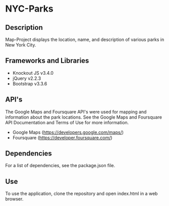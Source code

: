 # NYC-Parks

## Description
Map-Project displays the location, name, and description of various parks in New York City. 

## Frameworks and Libraries
* Knockout JS v3.4.0
* jQuery v2.2.3
* Bootstrap v3.3.6

## API's
The Google Maps and Foursquare API's were used for mapping and information about the park locations. See the Google Maps and Foursquare API Documentation and Terms of Use for more information.
* Google Maps (https://developers.google.com/maps/)
* Foursquare (https://developer.foursquare.com/)

## Dependencies
For a list of dependencies, see the package.json file.

## Use
To use the application, clone the repository and open index.html in a web browser.
